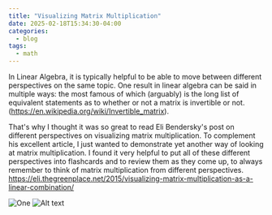```yaml
---
title: "Visualizing Matrix Multiplication"
date: 2025-02-18T15:34:30-04:00
categories:
  - blog
tags:
  - math
---
```


In Linear Algebra, it is typically helpful to be able to move between different perspectives on the same topic. One result in linear algebra can be said in multiple ways: the most famous of which (arguably) is the long list of equivalent statements as to whether or not a matrix is invertible or not. (https://en.wikipedia.org/wiki/Invertible_matrix).

That's why I thought it was so great to read Eli Bendersky's post on different perspectives on visualizing matrix multiplication. To complement his excellent article, I just wanted to demonstrate yet another way of looking at matrix multiplication. I found it very helpful to put all of these different perspectives into flashcards and to review them as they come up, to always remember to think of matrix multiplication from different perspectives. https://eli.thegreenplace.net/2015/visualizing-matrix-multiplication-as-a-linear-combination/


![One](/assets/images/matmul1.jpg)
![Alt text](/assets/images/matmul2.jpg)
